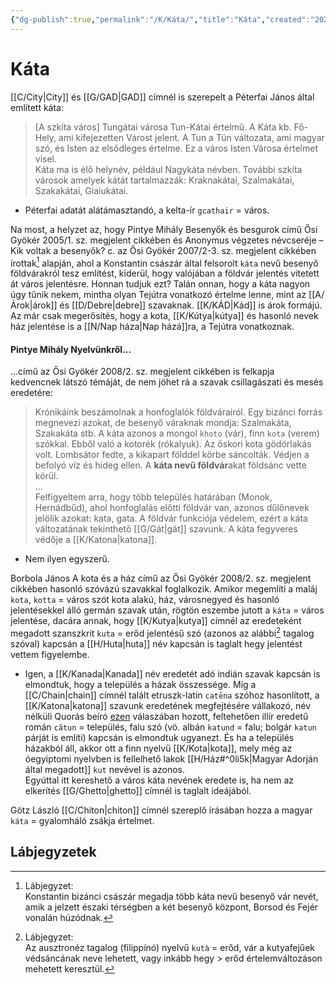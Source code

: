 ```yaml
---
{"dg-publish":true,"permalink":"/K/Káta/","title":"Káta","created":"2023-11-23T06:08","updated":"2024-10-25T22:19"}
---
```



# Káta

[[C/City\|City]] és [[G/GAD\|GAD]] címnél is szerepelt a Péterfai János által említett káta:  
> \[A szkíta város\] Tungátai városa Tun-Kátai értelmű. A Káta kb. Fő-Hely, ami kifejezetten Várost jelent. A Tun a Tün változata, ami magyar szó, és Isten az elsődleges értelme. Ez a város Isten Városa értelmet visel.  
> Káta ma is élő helynév, például Nagykáta névben. További szkíta városok amelyek kátát tartalmazzák: Kraknakátai, Szalmakátai, Szakakátai, Giaiukátai.  
- Péterfai adatát alátámasztandó, a kelta-ír `gcathair` = város.  

Na most, a helyzet az, hogy Pintye Mihály Besenyők és besgurok című Ősi Gyökér 2005/1. sz. megjelent cikkében és Anonymus végzetes névcseréje – Kik voltak a besenyők? c. az Ősi Gyökér 2007/2-3. sz. megjelent cikkében írottak[^1] alapján, ahol a Konstantin császár által felsorolt `káta` nevű besenyő földvárakról tesz említést, kiderül, hogy valójában a földvár jelentés vitetett át város jelentésre. Honnan tudjuk ezt? Talán onnan, hogy a káta nagyon úgy tűnik nekem, mintha olyan Tejútra vonatkozó értelme lenne, mint az [[A/Árok\|árok]] és [[D/Debre\|debre]] szavaknak. [[K/KÁD\|Kád]] is árok formájú. Az már csak megerősítés, hogy a kota, [[K/Kútya\|kútya]] és hasonló nevek ház jelentése is a [[N/Nap háza\|Nap házá]]ra, a Tejútra vonatkoznak.  

#### Pintye Mihály Nyelvünkről...  

...című az Ősi Gyökér 2008/2. sz. megjelent cikkében is felkapja kedvencnek látszó témáját, de nem jöhet rá a szavak csillagászati és mesés eredetére:  
> Krónikáink beszámolnak a honfoglalók földvárairól. Egy bizánci forrás megnevezi azokat, de besenyő váraknak mondja: Szalmakáta, Szakakáta stb. A káta azonos a mongol `khoto` (vár), finn `kota` (verem) szókkal. Ebből való a kotorék (rókalyuk). Az őskori kota gödörlakás volt. Lombsátor fedte, a kikapart földdel körbe sáncolták. Védjen a befolyó víz és hideg ellen. A **káta nevű földvár**akat földsánc vette körül.  
> ...  
> Felfigyeltem arra, hogy több település határában (Monok, Hernádbűd), ahol honfoglalás előtti földvár van, azonos dűlőnevek jelölik azokat: kata, gata. A földvár funkciója védelem, ezért a káta változatának tekinthető [[G/Gát\|gát]] szavunk. A káta fegyveres védője a [[K/Katona\|katona]].  
- Nem ilyen egyszerű.

Borbola János A kota és a ház című az Ősi Gyökér 2008/2. sz. megjelent cikkében hasonló szóvázú szavakkal foglalkozik. Amikor megemlíti a maláj `kota`, `kotta` = város szót kota alakú, ház, városnegyed és hasonló jelentésekkel álló germán szavak után, rögtön eszembe jutott a `káta` = város jelentése, dacára annak, hogy [[K/Kutya\|kutya]] címnél az eredeteként megadott szanszkrit `kuta` = erőd jelentésű szó (azonos az alábbi[^2] tagalog szóval) kapcsán a [[H/Huta\|huta]] név kapcsán is taglalt hegy jelentést vettem figyelembe.  
- Igen, a [[K/Kanada\|Kanada]] név eredetét adó indián szavak kapcsán is elmondtuk, hogy a település a házak összessége. 
Míg a [[C/Chain\|chain]] címnél talált etruszk-latin `catēna` szóhoz hasonlított, a [[K/Katona\|katona]] szavunk eredetének megfejtésére vállakozó, név nélküli Quorás beíró [ezen](https://qr.ae/pGYz9J) válaszában hozott, feltehetően illír eredetű román `cătun` = település, falu szó (vö. albán `katund` = falu; bolgár `katun` párját is említi) kapcsán is elmondtuk ugyanezt. És ha a település házakból áll, akkor ott a finn nyelvű [[K/Kota\|kota]], mely még az óegyiptomi nyelvben is fellelhető lakok [[H/Ház#^0li5k\|Magyar Adorján által megadott]] `kut` nevével is azonos.  
Egyúttal itt kereshető a város káta nevének eredete is, ha nem az elkerítés [[G/Ghetto\|ghetto]] címnél is taglalt ideájából.  
  

Götz László [[C/Chiton\|chiton]] címnél szereplő írásában hozza a magyar `káta` = gyalomháló zsákja értelmet.  

## Lábjegyzetek

[^1]: Lábjegyzet:  
Konstantin bizánci császár megadja több káta nevű besenyő vár nevét, amik a jelzett északi térségben a két besenyő központ, Borsod és Fejér vonalán húzódnak.  

[^2]: Lábjegyzet:  
Az ausztronéz tagalog (filippínó) nyelvű `kutà` = erőd, vár a kutyafejűek védsáncának neve lehetett, vagy inkább hegy > erőd értelemváltozáson mehetett keresztül.  